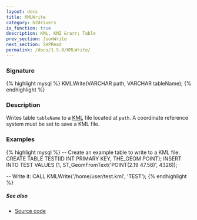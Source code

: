 ```yaml
---
layout: docs
title: KMLWrite
category: h2drivers
is_function: true
description: KML, KMZ &rarr; Table
prev_section: JsonWrite
next_section: SHPRead
permalink: /docs/1.5.0/KMLWrite/
---
```


### Signature

{% highlight mysql %}
KMLWrite(VARCHAR path, VARCHAR tableName);
{% endhighlight %}

### Description

Writes table `tableName` to a [KML][wiki] file located at `path`.
A coordinate reference system must be set to save a KML file.

### Examples

{% highlight mysql %}
-- Create an example table to write to a KML file:
CREATE TABLE TEST(ID INT PRIMARY KEY, THE_GEOM POINT);
INSERT INTO TEST
    VALUES (1, ST_GeomFromText('POINT(2.19 47.58)', 4326));

-- Write it:
CALL KMLWrite('/home/user/test.kml', 'TEST');
{% endhighlight %}

##### See also

* <a href="https://github.com/orbisgis/h2gis/blob/master/h2gis-functions/src/main/java/org/h2gis/functions/io/kml/KMLWrite.java" target="_blank">Source code</a>

[wiki]: http://en.wikipedia.org/wiki/Keyhole_Markup_Language
